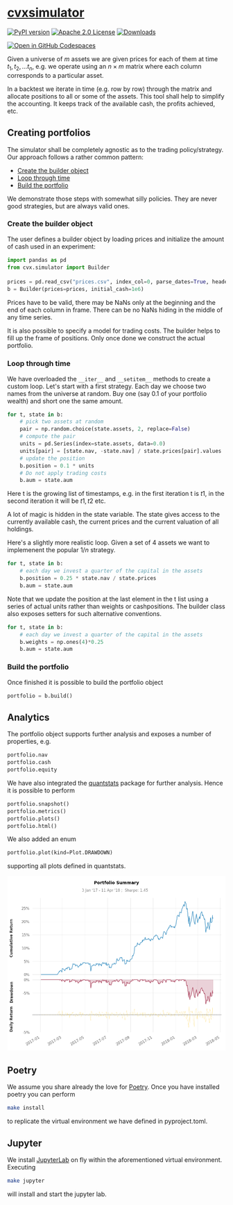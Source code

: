 # [cvxsimulator](https://www.cvxgrp.org/simulator/book)

[![PyPI version](https://badge.fury.io/py/cvxsimulator.svg)](https://badge.fury.io/py/cvxsimulator)
[![Apache 2.0 License](https://img.shields.io/badge/License-APACHEv2-brightgreen.svg)](https://github.com/cvxgrp/simulator/blob/master/LICENSE)
[![Downloads](https://static.pepy.tech/personalized-badge/cvxsimulator?period=month&units=international_system&left_color=black&right_color=orange&left_text=PyPI%20downloads%20per%20month)](https://pepy.tech/project/cvxsimulator)

[![Open in GitHub Codespaces](https://github.com/codespaces/badge.svg)](https://codespaces.new/cvxgrp/simulator)

Given a universe of $m$ assets we are given prices for each of them at
time $t_1, t_2, \ldots t_n$, e.g. we operate using an $n \times m$ matrix where
each column corresponds to a particular asset.

In a backtest we iterate in time (e.g. row by row) through the matrix and
allocate positions to all or some of the assets. This tool shall help to
simplify the accounting. It keeps track of the available cash,
the profits achieved, etc.

## Creating portfolios

The simulator shall be completely agnostic as to the trading policy/strategy.
Our approach follows a rather common pattern:

* [Create the builder object](#create-the-builder-object)
* [Loop through time](#loop-through-time)
* [Build the portfolio](#build-the-portfolio)

We demonstrate those steps with somewhat silly policies.
They are never good strategies, but are always valid ones.

### Create the builder object

The user defines a builder object by loading prices
and initialize the amount of cash used in an experiment:

```python
import pandas as pd
from cvx.simulator import Builder

prices = pd.read_csv("prices.csv", index_col=0, parse_dates=True, header=0)
b = Builder(prices=prices, initial_cash=1e6)
```

Prices have to be valid, there may be NaNs only at the beginning and the end of
each column in frame.
There can be no NaNs hiding in the middle of any time series.

It is also possible to specify a model for trading costs.
The builder helps to fill up the frame of positions. Only once done
we construct the actual portfolio.

### Loop through time

We have overloaded the `__iter__` and `__setitem__` methods to create a custom loop.
Let's start with a first strategy. Each day we choose two names from the
universe at random.
Buy one (say 0.1 of your portfolio wealth) and short one the same amount.

```python
for t, state in b:
    # pick two assets at random
    pair = np.random.choice(state.assets, 2, replace=False)
    # compute the pair
    units = pd.Series(index=state.assets, data=0.0)
    units[pair] = [state.nav, -state.nav] / state.prices[pair].values
    # update the position
    b.position = 0.1 * units
    # Do not apply trading costs
    b.aum = state.aum
```

Here t is the growing list of timestamps, e.g. in the first iteration
t is $t1$, in the second iteration it will be $t1, t2$ etc.

A lot of magic is hidden in the state variable.
The state gives access to the currently available cash, the current prices
and the current valuation of all holdings.

Here's a slightly more realistic loop. Given a set of $4$ assets we want to
implemenent the popular $1/n$ strategy.

```python
for t, state in b:
    # each day we invest a quarter of the capital in the assets
    b.position = 0.25 * state.nav / state.prices
    b.aum = state.aum
```

Note that we update the position at the last element in the t list
using a series of actual units rather than weights or cashpositions.
The builder class also exposes setters for such alternative conventions.

```python
for t, state in b:
    # each day we invest a quarter of the capital in the assets
    b.weights = np.ones(4)*0.25
    b.aum = state.aum
```

### Build the portfolio

Once finished it is possible to build the portfolio object

```python
portfolio = b.build()
```

## Analytics

The portfolio object supports further analysis and exposes
a number of properties, e.g.

```python
portfolio.nav
portfolio.cash
portfolio.equity
```

We have also integrated the [quantstats](https://github.com/ranaroussi/quantstats)
package for further analysis. Hence it is possible to perform

```python
portfolio.snapshot()
portfolio.metrics()
portfolio.plots()
portfolio.html()
```

We also added an enum

```python
portfolio.plot(kind=Plot.DRAWDOWN)
```

supporting all plots defined in quantstats.

![quantstats](https://raw.githubusercontent.com/cvxgrp/simulator/main/portfolio.png)

## Poetry

We assume you share already the love for [Poetry](https://python-poetry.org).
Once you have installed poetry you can perform

```bash
make install
```

to replicate the virtual environment we have defined in pyproject.toml.

## Jupyter

We install [JupyterLab](https://jupyter.org) on fly within the aforementioned
virtual environment. Executing

```bash
make jupyter
```

will install and start the jupyter lab.
